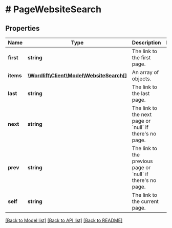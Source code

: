 # # PageWebsiteSearch

## Properties

Name | Type | Description | Notes
------------ | ------------- | ------------- | -------------
**first** | **string** | The link to the first page. |
**items** | [**\Wordlift\Client\Model\WebsiteSearch[]**](WebsiteSearch.md) | An array of objects. |
**last** | **string** | The link to the last page. |
**next** | **string** | The link to the next page or &#x60;null&#x60; if there&#39;s no page. |
**prev** | **string** | The link to the previous page or &#x60;null&#x60; if there&#39;s no page. |
**self** | **string** | The link to the current page. |

[[Back to Model list]](../../README.md#models) [[Back to API list]](../../README.md#endpoints) [[Back to README]](../../README.md)

